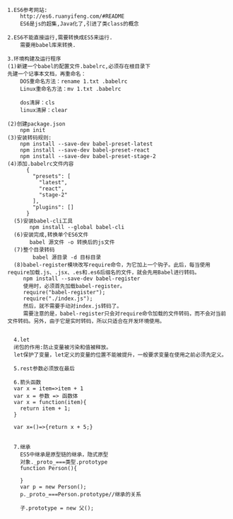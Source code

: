 ﻿    1.ES6参考网站:
        http://es6.ruanyifeng.com/#README
        ES6是js的超集,Java化了,引进了类class的概念

    2.ES6不能直接运行,需要转换成ES5来运行.
        需要用babel库来转换.

    3.环境构建及运行程序
    (1)新建一个babel的配置文件.babelrc,必须存在根目录下
    先建一个记事本文档，再重命名：
        DOS重命名方法：rename 1.txt .babelrc
        Linux重命名方法：mv 1.txt .babelrc

        dos清屏：cls
        linux清屏：clear

    (2)创建package.json
        npm init
    (3)安装转码规则:
        npm install --save-dev babel-preset-latest
        npm install --save-dev babel-preset-react
        npm install --save-dev babel-preset-stage-2
	(4)添加.babelrc文件内容
          {
            "presets": [
              "latest",
              "react",
              "stage-2"
            ],
            "plugins": []
          }
	  (5)安装babel-cli工具
	       npm install --global babel-cli
	  (6)安装完成,转换单个ES6文件
	  	   babel 源文件 -o 转换后的js文件
	  (7)整个目录转码
	        babel 源目录 -d 目标目录
	  (8)babel-register模块改写require命令，为它加上一个钩子。此后，每当使用require加载.js、.jsx、.es和.es6后缀名的文件，就会先用Babel进行转码。
         npm install --save-dev babel-register
         使用时，必须首先加载babel-register。
         require("babel-register");
         require("./index.js");
         然后，就不需要手动对index.js转码了。
         需要注意的是，babel-register只会对require命令加载的文件转码，而不会对当前文件转码。另外，由于它是实时转码，所以只适合在开发环境使用。


	  4.let
	  闭包的作用:防止变量被污染和值被释放。
	  let保护了变量，let定义的变量的位置不能被提升，一般要求变量在使用之前必须先定义。

	  5.rest参数必须放在最后

	  6.箭头函数
	  var x = item=>item + 1
      var x = 参数 => 函数体
      var x = function(item){
      	return item + 1;
      }

      var x=()=>{return x + 5;}


	  7.继承
		ES5中继承是原型链的继承，隐式原型
		对象._proto_===类型.prototype
		function Person(){

		}
		var p = new Person();
		p._proto_===Person.prototype//继承的关系

		子.prototype = new 父();
